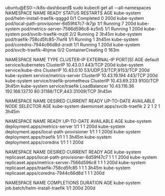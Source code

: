 ubuntu@ES0:~/k8s-dashboard$ sudo kubectl get all --all-namespaces
NAMESPACE     NAME                                         READY   STATUS              RESTARTS   AGE
kube-system   pod/helm-install-traefik-qqggd               0/1     Completed           0          200d
kube-system   pod/local-path-provisioner-6d59f47c7-lk7jp   1/1     Running             7          200d
kube-system   pod/metrics-server-7566d596c8-kz5n5          1/1     Running             1          200d
kube-system   pod/svclb-traefik-mzjtl                      2/2     Running             2          3h45m
kube-system   pod/traefik-758cd5fc85-7lwf4                 1/1     Running             1          3h45m
kube-system   pod/coredns-7944c66d8d-zrxdt                 1/1     Running             1          200d
kube-system   pod/svclb-traefik-4hjmw                      0/2     ContainerCreating   0          163m

NAMESPACE     NAME                         TYPE           CLUSTER-IP     EXTERNAL-IP      PORT(S)                      AGE
default       service/kubernetes           ClusterIP      10.43.0.1      <none>           443/TCP                      200d
kube-system   service/kube-dns             ClusterIP      10.43.0.10     <none>           53/UDP,53/TCP,9153/TCP       200d
kube-system   service/metrics-server       ClusterIP      10.43.19.194   <none>           443/TCP                      200d
kube-system   service/traefik-prometheus   ClusterIP      10.43.69.233   <none>           9100/TCP                     3h45m
kube-system   service/traefik              LoadBalancer   10.43.116.36   192.168.137.10   80:31188/TCP,443:31009/TCP   3h45m

NAMESPACE     NAME                           DESIRED   CURRENT   READY   UP-TO-DATE   AVAILABLE   NODE SELECTOR   AGE
kube-system   daemonset.apps/svclb-traefik   2         2         1       2            1           <none>          3h45m

NAMESPACE     NAME                                     READY   UP-TO-DATE   AVAILABLE   AGE
kube-system   deployment.apps/metrics-server           1/1     1            1           200d
kube-system   deployment.apps/local-path-provisioner   1/1     1            1           200d
kube-system   deployment.apps/traefik                  1/1     1            1           3h45m
kube-system   deployment.apps/coredns                  1/1     1            1           200d

NAMESPACE     NAME                                               DESIRED   CURRENT   READY   AGE
kube-system   replicaset.apps/local-path-provisioner-6d59f47c7   1         1         1       200d
kube-system   replicaset.apps/metrics-server-7566d596c8          1         1         1       200d
kube-system   replicaset.apps/traefik-758cd5fc85                 1         1         1       3h45m
kube-system   replicaset.apps/coredns-7944c66d8d                 1         1         1       200d

NAMESPACE     NAME                             COMPLETIONS   DURATION   AGE
kube-system   job.batch/helm-install-traefik   1/1           200d       200d